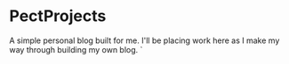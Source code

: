 # PectProjects
A simple personal blog built for me. 
I'll be placing work here as I make my way through building my own blog. `